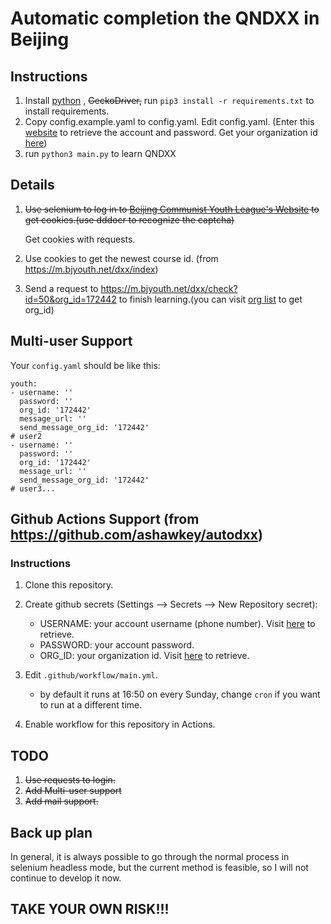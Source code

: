 # Automatic completion the QNDXX in Beijing

## Instructions


1. Install [python](https://www.python.org/) , ~~GeckoDriver,~~  run ``pip3 install -r requirements.txt`` to install requirements.
2. Copy config.example.yaml to config.yaml. Edit config.yaml. (Enter this [website](https://m.bjyouth.net/site/login) to retrieve the account and password. Get your organization id [here](https://m.bjyouth.net/qndxx/index.html#/pages/home/my))
3. run  ``python3 main.py`` to learn QNDXX

## Details

1. ~~Use selenium to log in to [Beijing Communist Youth League's Website](https://m.bjyouth.net/site/login) to get cookies.(use dddocr to recognize the captcha)~~
   
   Get cookies with requests.

2. Use cookies to get the newest course id. (from https://m.bjyouth.net/dxx/index)
3. Send a request to https://m.bjyouth.net/dxx/check?id=50&org_id=172442 to finish learning.(you can visit [org list](https://m.bjyouth.net/org/list) to get org_id)

## Multi-user Support

Your ``config.yaml`` should be like this:

```
youth:
- username: '' 
  password: '' 
  org_id: '172442'
  message_url: '' 
  send_message_org_id: '172442'  
# user2
- username: '' 
  password: '' 
  org_id: '172442'
  message_url: '' 
  send_message_org_id: '172442'  
# user3...

```
## Github Actions Support (from https://github.com/ashawkey/autodxx)

### Instructions

1. Clone this repository.
2. Create github secrets (Settings --> Secrets --> New Repository secret):
   * USERNAME: your account username (phone number). Visit [here](https://m.bjyouth.net/site/login) to retrieve.
   * PASSWORD: your account password.
   * ORG_ID: your organization id. Visit [here](https://m.bjyouth.net/qndxx/index.html#/pages/home/my) to retrieve.

3. Edit `.github/workflow/main.yml`.
   * by default it runs at 16:50 on every Sunday, change `cron` if you want to run at a different time.

4. Enable workflow for this repository in Actions.

## TODO

1. ~~Use requests to login.~~
2. ~~Add Multi-user support~~
3. ~~Add mail support.~~

## Back up plan

In general, it is always possible to go through the normal process in selenium headless mode, but the current method is feasible, so I will not continue to develop it now.


## TAKE YOUR OWN RISK!!!